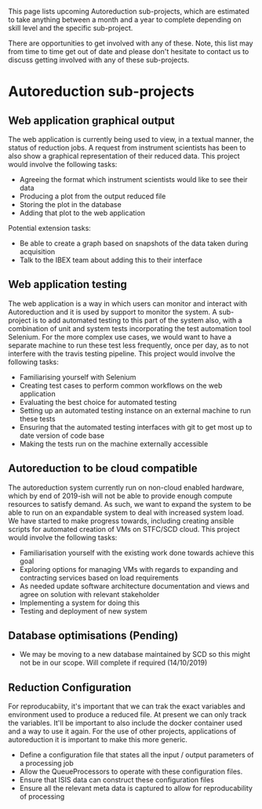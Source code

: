 This page lists upcoming Autoreduction sub-projects, which are estimated to take anything between a month and a year to complete depending on skill level and the specific sub-project.

There are opportunities to get involved with any of these. Note, this list may from time to time get out of date and please don't hesitate to contact us to discuss getting involved with any of these sub-projects.

# Autoreduction sub-projects
## Web application graphical output
The web application is currently being used to view, in a textual manner, the status of reduction jobs. A request from instrument scientists has been to also show a graphical representation of their reduced data.
This project would involve the following tasks:
* Agreeing the format which instrument scientists would like to see their data
* Producing a plot from the output reduced file
* Storing the plot in the database
* Adding that plot to the web application

Potential extension tasks:
* Be able to create a graph based on snapshots of the data taken during acquisition
* Talk to the IBEX team about adding this to their interface

## Web application testing
The web application is a way in which users can monitor and interact with Autoreduction and it is used by support to monitor the system. A sub-project is to add automated testing to this part of the system also, with a combination of unit and system tests incorporating the test automation tool Selenium. For the more complex use cases, we would want to have a separate machine to run these test less frequently, once per day, as to not interfere with the travis testing pipeline. 
This project would involve the following tasks:
* Familiarising yourself with Selenium
* Creating test cases to perform common workflows on the web application
* Evaluating the best choice for automated testing
* Setting up an automated testing instance on an external machine to run these tests
*	Ensuring that the automated testing interfaces with git to get most up to date version of code base
* Making the tests run on the machine externally accessible

## Autoreduction to be cloud compatible
The autoreduction system currently run on non-cloud enabled hardware, which by end of 2019-ish will not be able to provide enough compute resources to satisfy demand. As such, we want to expand the system to be able to run on an expandable system to deal with increased system load. We have started to make progress towards, including creating ansible scripts for automated creation of VMs on STFC/SCD cloud.
This project would involve the following tasks:
* Familiarisation yourself with the existing work done towards achieve this goal
* Exploring options for managing VMs with regards to expanding and contracting services based on load requirements
* As needed update software architecture documentation and views and agree on solution with relevant stakeholder  
* Implementing a system for doing this
* Testing and deployment of new system

## Database optimisations (Pending)
* We may be moving to a new database maintained by SCD so this might not be in our scope. Will complete if required (14/10/2019)

## Reduction Configuration
For reproducabiity, it's important that we can trak the exact variables and environment used to produce a reduced file. At present we can only track the variables. It'll be important to also include the docker container used and a way to use it again. For the use of other projects, applications of autoreduction it is important to make this more generic. 
* Define a configuration file that states all the input / output parameters of a processing job
* Allow the QueueProcessors to operate with these configuration files.
* Ensure that ISIS data can construct these configuration files 
* Ensure all the relevant meta data is captured to allow for reproducability of processing
